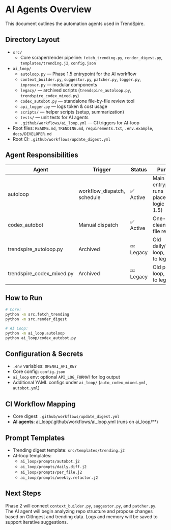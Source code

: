 # AI Agents Overview
This document outlines the automation agents used in TrendSpire.

## Directory Layout
- `src/`
  - Core scraper/render pipeline: `fetch_trending.py`, `render_digest.py`, `templates/trending.j2`, `config.json`
- `ai_loop/`
  - `autoloop.py` — Phase 1.5 entrypoint for the AI workflow
  - `context_builder.py`, `suggestor.py`, `patcher.py`, `logger.py`, `improver.py` — modular components
  - `legacy/` — archived scripts (`trendspire_autoloop.py`, `trendspire_codex_mixed.py`)
  - `codex_autobot.py` — standalone file-by-file review tool
  - `api_logger.py` — logs token & cost usage
  - `scripts/` — helper scripts (setup, summarization)
  - `tests/` — unit tests for AI agents
  - `.github/workflows/ai_loop.yml` — CI triggers for AI-loop
- Root files:
  `README.md`, `TRENDING.md`, `requirements.txt`, `.env.example`, `docs/DEVELOPER.md`
- Root CI:
  `.github/workflows/update_digest.yml`

## Agent Responsibilities
| Agent | Trigger | Status | Purpose |
|-------|---------|--------|---------|
| autoloop | workflow_dispatch, schedule | ✅ Active | Main entrypoint, runs placeholder logic (Phase 1.5) |
| codex_autobot | Manual dispatch | ✅ Active | One-off cleanup or file review |
| trendspire_autoloop.py | Archived | 💤 Legacy | Old daily/weekly loop, moved to legacy/ |
| trendspire_codex_mixed.py | Archived | 💤 Legacy | Old per-file loop, moved to legacy/ |

## How to Run
```bash
# Core:
python -m src.fetch_trending
python -m src.render_digest

# AI Loop:
python -m ai_loop.autoloop
python ai_loop/codex_autobot.py
```

## Configuration & Secrets
- `.env` variables: `OPENAI_API_KEY`
- Core config: `config.json`
- `ai_loop` env: optional `API_LOG_FORMAT` for log output
- Additional YAML configs under `ai_loop/` (`auto_codex_mixed.yml`, `autobot.yml`)

## CI Workflow Mapping
- Core digest: `.github/workflows/update_digest.yml`
- **AI agents**: ai_loop/.github/workflows/ai_loop.yml (runs on ai_loop/**)

## Prompt Templates
- Trending digest template: `src/templates/trending.j2`
- AI-loop templates:
  - `ai_loop/prompts/autobot.j2`
  - `ai_loop/prompts/daily.diff.j2`
  - `ai_loop/prompts/per_file.j2`
  - `ai_loop/prompts/weekly.refactor.j2`

## Next Steps
Phase 2 will connect `context_builder.py`, `suggestor.py`, and `patcher.py`.
The AI agent will begin analyzing repo structure and propose changes based on
GitIngest and trending data. Logs and memory will be saved to support
iterative suggestions.

